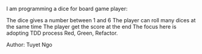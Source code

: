 I am programming a dice for board game player:

The dice gives a number between 1 and 6
The player can roll many dices at the same time
The player get the score at the end The focus here is adopting TDD process Red, Green, Refactor.

 Author: Tuyet Ngo
